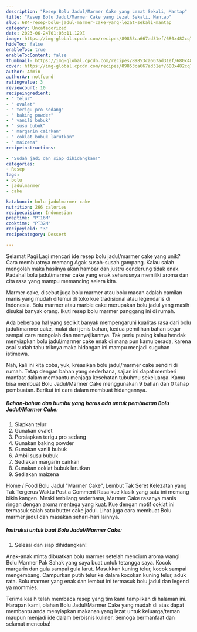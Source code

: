 ```yaml
---
description: "Resep Bolu Jadul/Marmer Cake yang Lezat Sekali, Mantap"
title: "Resep Bolu Jadul/Marmer Cake yang Lezat Sekali, Mantap"
slug: 684-resep-bolu-jadul-marmer-cake-yang-lezat-sekali-mantap
category: Uncategorized
date: 2023-06-24T01:03:11.129Z
image: https://img-global.cpcdn.com/recipes/89853ca667ad31ef/680x482cq70/bolu-jadulmarmer-cake-foto-resep-utama.jpg
hideToc: false
enableToc: true
enableTocContent: false
thumbnail: https://img-global.cpcdn.com/recipes/89853ca667ad31ef/680x482cq70/bolu-jadulmarmer-cake-foto-resep-utama.jpg
cover: https://img-global.cpcdn.com/recipes/89853ca667ad31ef/680x482cq70/bolu-jadulmarmer-cake-foto-resep-utama.jpg
author: Admin
authorAv: notfound
ratingvalue: 3
reviewcount: 10
recipeingredient:
- " telur"
- " ovalet"
- " terigu pro sedang"
- " baking powder"
- " vanili bubuk"
- " susu bubuk"
- " margarin cairkan"
- " coklat bubuk larutkan"
- " maizena"
recipeinstructions:

- "Sudah jadi dan siap dihidangkan!"
categories:
- Resep
tags:
- bolu
- jadulmarmer
- cake

katakunci: bolu jadulmarmer cake 
nutrition: 266 calories
recipecuisine: Indonesian
preptime: "PT16M"
cooktime: "PT32M"
recipeyield: "3"
recipecategory: Dessert

---
```



Selamat Pagi Lagi mencari ide resep bolu jadul/marmer cake yang unik? Cara membuatnya memang Agak susah-susah gampang. Kalau salah mengolah maka hasilnya akan hambar dan justru cenderung tidak enak. Padahal bolu jadul/marmer cake yang enak seharusnya memiliki aroma dan cita rasa yang mampu memancing selera kita.


Marmer cake, disebut juga bolu marmer atau bolu macan adalah camilan manis yang mudah ditemui di toko kue tradisional atau legendaris di Indonesia. Bolu marmer atau marble cake merupakan bolu jadul yang masih disukai banyak orang. Ikuti resep bolu marmer panggang ini di rumah.

Ada beberapa hal yang sedikit banyak mempengaruhi kualitas rasa dari bolu jadul/marmer cake, mulai dari jenis bahan, kedua pemilihan bahan segar sampai cara mengolah dan menyajikannya. Tak perlu pusing kalau hendak menyiapkan bolu jadul/marmer cake enak di mana pun kamu berada, karena asal sudah tahu triknya maka hidangan ini mampu menjadi suguhan istimewa.


Nah, kali ini kita coba, yuk, kreasikan bolu jadul/marmer cake sendiri di rumah. Tetap dengan bahan yang sederhana, sajian ini dapat memberi manfaat dalam membantu menjaga kesehatan tubuhmu sekeluarga. Kamu bisa membuat Bolu Jadul/Marmer Cake menggunakan 9 bahan dan 0 tahap pembuatan. Berikut ini cara dalam membuat hidangannya.

<!--inarticleads1-->

##### Bahan-bahan dan bumbu yang harus ada untuk pembuatan Bolu Jadul/Marmer Cake:

1. Siapkan  telur
1. Gunakan  ovalet
1. Persiapkan  terigu pro sedang
1. Gunakan  baking powder
1. Gunakan  vanili bubuk
1. Ambil  susu bubuk
1. Sediakan  margarin cairkan
1. Gunakan  coklat bubuk larutkan
1. Sediakan  maizena


Home / Food Bolu Jadul &#34;Marmer Cake&#34;, Lembut Tak Seret Kelezatan yang Tak Tergerus Waktu Post a Comment Rasa kue klasik yang satu ini memang bikin kangen. Meski terbilang sederhana, Marmer Cake rasanya manis ringan dengan aroma mentega yang kuat. Kue dengan motif coklat ini termasuk salah satu butter cake jadul. Lihat juga cara membuat Bolu marmer jadul dan masakan sehari-hari lainnya. 

<!--inarticleads2-->

##### Instruksi untuk buat Bolu Jadul/Marmer Cake:


1. Selesai dan siap dihidangkan!

Anak-anak minta dibuatkan bolu marmer setelah mencium aroma wangi Bolu Marmer Pak Sahak yang saya buat untuk tetangga saya. Kocok margarin dan gula sampai gula larut. Masukkan kuning telur, kocok sampai mengembang. Campurkan putih telur ke dalam kocokan kuning telur, aduk rata. Bolu marmer yang enak dan lembut ini termasuk bolu jadul dan legend ya mommies. 

Terima kasih telah membaca resep yang tim kami tampilkan di halaman ini. Harapan kami, olahan Bolu Jadul/Marmer Cake yang mudah di atas dapat membantu anda menyiapkan makanan yang lezat untuk keluarga/teman maupun menjadi ide dalam berbisnis kuliner. Semoga bermanfaat dan selamat mencoba!
